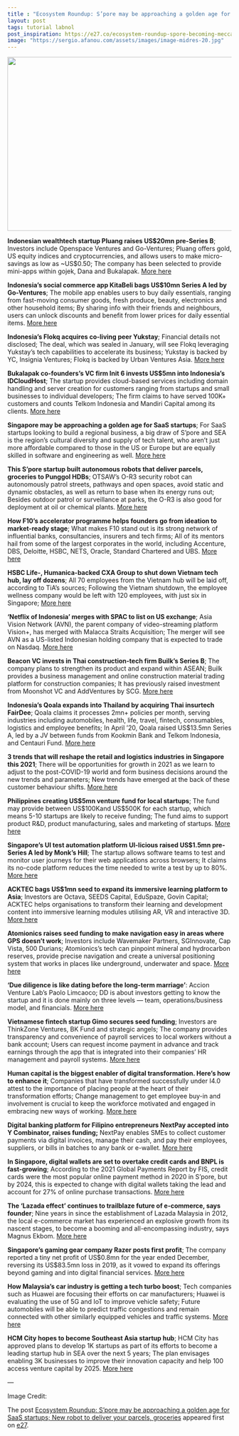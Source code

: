 ```yaml
---
title : "Ecosystem Roundup: S’pore may be approaching a golden age for SaaS startups; New robot to deliver your parcels, groceries"
layout: post
tags: tutorial labnol
post_inspiration: https://e27.co/ecosystem-roundup-spore-becoming-mecca-for-saas-startups-new-robot-to-deliver-your-parcels-groceries-20210325/
image: "https://sergio.afanou.com/assets/images/image-midres-20.jpg"
---
```


<img loading="lazy" class="aligncenter size-full wp-image-411001" src="https://e27.co/wp-content/uploads/2021/03/OTSAW_robot_1.png" alt="" width="690" height="390" />
<p><strong>Indonesian wealthtech startup Pluang raises US$20mn pre-Series B</strong>; Investors include Openspace Ventures and Go-Ventures; Pluang offers gold, US equity indices and cryptocurrencies, and allows users to make micro-savings as low as ~US$0.50; The company has been selected to provide mini-apps within gojek, Dana and Bukalapak. <a rel="follow" href="https://e27.co/pluang-rakes-in-us20m-pre-series-b-to-provide-easy-access-to-micro-savings-micro-investment-products-in-indonesia-20210322/">More here</a></p>
<p><strong>Indonesia&#8217;s social commerce app KitaBeli bags US$10mn Series A led by Go-Ventures</strong>; The mobile app enables users to buy daily essentials, ranging from fast-moving consumer goods, fresh produce, beauty, electronics and other household items; By sharing info with their friends and neighbours, users can unlock discounts and benefit from lower prices for daily essential items. <a rel="follow" href="https://e27.co/kitabeli-us10m-go-ventures-group-buying-app-indonesia-20210324/">More here</a></p>
<p><strong>Indonesia&#8217;s Flokq acquires co-living peer Yukstay</strong>; Financial details not disclosed; The deal, which was sealed in January, will see Flokq leveraging Yukstay&#8217;s tech capabilities to accelerate its business; Yukstay is backed by YC, Insignia Ventures; Flokq is backed by Urban Ventures Asia. <a rel="follow" href="https://www.dealstreetasia.com/stories/indonesia-flokq-yukstay-233352/">More here</a></p>
<p><strong>Bukalapak co-founders&#8217;s VC firm Init 6 invests US$5mn into Indonesia&#8217;s IDCloudHost</strong>; The startup provides cloud-based services including domain handling and server creation for customers ranging from startups and small businesses to individual developers; The firm claims to have served 100K+ customers and counts Telkom Indonesia and Mandiri Capital among its clients. <a rel="follow" href="https://e27.co/bukalapak-co-founders-invest-us5m-into-indonesian-cloud-service-provider-idcloudhost-20210323/">More here</a></p>
<p><strong>Singapore may be approaching a golden age for SaaS startups</strong>; For SaaS startups looking to build a regional business, a big draw of S&#8217;pore and SEA is the region&#8217;s cultural diversity and supply of tech talent, who aren’t just more affordable compared to those in the US or Europe but are equally skilled in software and engineering as well. <a rel="follow" href="https://www.techinasia.com/singapore-approaching-golden-age-saas-startups">More here</a></p>
<p><strong>This S’pore startup built autonomous robots that deliver parcels, groceries to Punggol HDBs</strong>; OTSAW&#8217;s O-R3 security robot can autonomously patrol streets, pathways and open spaces, avoid static and dynamic obstacles, as well as return to base when its energy runs out; Besides outdoor patrol or surveillance at parks, the O-R3 is also good for deployment at oil or chemical plants. <a rel="follow" href="https://vulcanpost.com/738850/otsaw-autonomous-delivery-robots-singapore/">More here</a></p>
<p><strong>How F10&#8217;s accelerator programme helps founders go from ideation to market-ready stage</strong>; What makes F10 stand out is its strong network of influential banks, consultancies, insurers and tech firms; All of its mentors hail from some of the largest corporates in the world, including Accenture, DBS, Deloitte, HSBC, NETS, Oracle, Standard Chartered and UBS. <a rel="follow" href="https://e27.co/behind-the-scenes-how-f10s-accelerator-programme-helps-founders-go-from-ideation-to-market-ready-stage-20210324/">More here</a></p>
<p><strong>HSBC Life-, Humanica-backed CXA Group to shut down Vietnam tech hub, lay off dozens</strong>; All 70 employees from the Vietnam hub will be laid off, according to TiA&#8217;s sources; Following the Vietnam shutdown, the employee wellness company would be left with 120 employees, with just six in Singapore; <a rel="follow" href="https://www.techinasia.com/cxa-group-to-shut-down-its-tech-hub-in-vietnam-by-april">More here</a></p>
<p><strong>&#8216;Netflix of Indonesia&#8217; merges with SPAC to list on US exchange</strong>; Asia Vision Network (AVN), the parent company of video-streaming platform Vision+, has merged with Malacca Straits Acquisition; The merger will see AVN as a US-listed Indonesian holding company that is expected to trade on Nasdaq. <a rel="follow" href="https://www.techinasia.com/netflix-indonesia-merges-spac-list-exchange">More here</a></p>
<p><strong>Beacon VC invests in Thai construction-tech firm Builk’s Series B</strong>; The company plans to strengthen its product and expand within ASEAN; Builk provides a business management and online construction material trading platform for construction companies; It has previously raised investment from Moonshot VC and AddVentures by SCG. <a rel="follow" href="https://e27.co/beacon-vc-joins-construction-tech-firm-builks-series-b-round-to-help-it-with-asean-expansion-20210324/">More here</a></p>
<p><strong>Indonesia&#8217;s Qoala expands into Thailand by acquiring Thai insurtech FairDee</strong>; Qoala claims it processes 2mn+ policies per month, serving industries including automobiles, health, life, travel, fintech, consumables, logistics and employee benefits; In April &#8217;20, Qoala raised US$13.5mn Series A, led by a JV between funds from Kookmin Bank and Telkom Indonesia, and Centauri Fund. <a rel="follow" href="https://e27.co/qoala-expands-into-thailand-by-acquiring-local-insurtech-platform-fairdee-20210324/">More here</a></p>
<p><strong>3 trends that will reshape the retail and logistics industries in Singapore this 2021</strong>; There will be opportunities for growth in 2021 as we learn to adjust to the post-COVID-19 world and form business decisions around the new trends and parameters; New trends have emerged at the back of these customer behaviour shifts. <a rel="follow" href="https://e27.co/3-trends-that-will-reshape-the-retail-and-logistics-industries-in-singapore-this-2021-20210323/">More here</a></p>
<p><strong>Philippines creating US$5mn venture fund for local startups</strong>; The fund may provide between US$100Kand US$500K for each startup, which means 5-10 startups are likely to receive funding; The fund aims to support product R&amp;D, product manufacturing, sales and marketing of startups. <a rel="follow" href="https://e27.co/philippines-creating-a-us5m-venture-fund-for-local-startups-20210323/">More here</a></p>
<p><strong>Singapore&#8217;s UI test automation platform UI-licious raised US$1.5mn pre-Series A led by Monk&#8217;s Hill</strong>; The startup allows software teams to test and monitor user journeys for their web applications across browsers; It claims its no-code platform reduces the time needed to write a test by up to 80%. <a rel="follow" href="https://e27.co/ui-licious-bags-us1-5m-pre-series-a-to-expand-ui-test-automation-platform-20210324/">More here</a></p>
<p><strong>ACKTEC bags US$1mn seed to expand its immersive learning platform to Asia</strong>; Investors are Octava, SEEDS Capital, EduSpaze, Govin Capital; ACKTEC helps organisations to transform their learning and development content into immersive learning modules utilising AR, VR and interactive 3D. <a rel="follow" href="https://e27.co/acktec-bags-us1m-seed-to-expand-its-immersive-learning-platform-to-asia-20210322/">More here</a></p>
<p><strong>Atomionics raises seed funding to make navigation easy in areas where GPS doesn’t work</strong>; Investors include Wavemaker Partners, SGInnovate, Cap Vista, 500 Durians; Atomionics&#8217;s tech can pinpoint mineral and hydrocarbon reserves, provide precise navigation and create a universal positioning system that works in places like underground, underwater and space. <a rel="follow" href="https://e27.co/atomionics-raises-seed-funding-to-make-navigation-easy-in-areas-where-gps-doesnt-work-20210323/">More here</a></p>
<p><strong>‘Due diligence is like dating before the long-term marriage’</strong>: Accion Venture Lab’s Paolo Limcaoco; DD is about investors getting to know the startup and it is done mainly on three levels &#8212; team, operations/business model, and financials. <a rel="follow" href="https://e27.co/due-diligence-is-like-dating-before-the-long-term-marriage-accion-venture-labs-paolo-limcaoco-20210323/">More here</a></p>
<p><strong>Vietnamese fintech startup Gimo secures seed funding</strong>; Investors are ThinkZone Ventures, BK Fund and strategic angels; The company provides transparency and convenience of payroll services to local workers without a bank account; Users can request income payment in advance and track earnings through the app that is integrated into their companies&#8217; HR management and payroll systems. <a rel="follow" href="https://e27.co/gimo-secures-seed-funding-for-vietnams-underbanked-workers-20210323/">More here</a></p>
<p><strong>Human capital is the biggest enabler of digital transformation. Here’s how to enhance it</strong>; Companies that have transformed successfully under I4.0 attest to the importance of placing people at the heart of their transformation efforts; Change management to get employee buy-in and involvement is crucial to keep the workforce motivated and engaged in embracing new ways of working. <a rel="follow" href="https://e27.co/human-capital-is-the-biggest-enabler-of-digital-transformation-heres-how-to-enhance-it-20210322/">More here</a></p>
<p><strong>Digital banking platform for Filipino entrepreneurs NextPay accepted into Y Combinator, raises funding;</strong> NextPay enables SMEs to collect customer payments via digital invoices, manage their cash, and pay their employees, suppliers, or bills in batches to any bank or e-wallet. <a rel="follow" href="https://e27.co/digital-banking-platform-for-filipino-entrepreneurs-nextpay-accepted-into-y-combinator-raises-funding-20210322/">More here</a></p>
<p><strong>In Singapore, digital wallets are set to overtake credit cards and BNPL is fast-growing</strong>; According to the 2021 Global Payments Report by FIS, credit cards were the most popular online payment method in 2020 in S&#8217;pore, but by 2024, this is expected to change with digital wallets taking the lead and account for 27% of online purchase transactions. <a rel="follow" href="https://fintechnews.sg/49762/mobilepayments/digital-wallet-bnpl-payments/">More here</a></p>
<p><strong>The ‘Lazada effect’ continues to trailblaze future of e-commerce, says founder</strong>; Nine years in since the establishment of Lazada Malaysia in 2012, the local e-commerce market has experienced an explosive growth from its nascent stages, to become a booming and all-encompassing industry, says Magnus Ekbom. <a rel="follow" href="https://www.malaymail.com/news/money/2021/03/24/lazada-founder-the-lazada-effect-continues-to-trailblaze-future-of-ecommerc/1960674">More here</a></p>
<p><strong>Singapore&#8217;s gaming gear company Razer posts first profit</strong>; The company reported a tiny net profit of US$0.8mn for the year ended December, reversing its US$83.5mn loss in 2019, as it vowed to expand its offerings beyond gaming and into digital financial services. <a rel="follow" href="https://asia.nikkei.com/Business/Technology/Singapore-s-gaming-gear-company-Razer-posts-first-profit">More here</a></p>
<p><strong>How Malaysia’s car industry is getting a tech turbo boost</strong>; Tech companies such as Huawei are focusing their efforts on car manufacturers; Huawei is evaluating the use of 5G and IoT to improve vehicle safety; Future automobiles will be able to predict traffic congestions and remain connected with other similarly equipped vehicles and traffic systems. <a rel="follow" href="https://govinsider.asia/digital-economy/how-malaysias-car-industry-is-getting-a-tech-turbo-boost/">More here</a></p>
<p><strong>HCM City hopes to become Southeast Asia startup hub</strong>; HCM City has approved plans to develop 1K startups as part of its efforts to become a leading startup hub in SEA over the next 5 years; The plan envisages enabling 3K businesses to improve their innovation capacity and help 100 access venture capital by 2025. <a rel="follow" href="https://vietnamnews.vn/economy/910135/hcm-city-hopes-to-become-southeast-asia-start-up-hub.html">More here</a></p>
<p>&#8212;</p>
<p>Image Credit:</p>
<p>The post <a rel="nofollow" href="https://e27.co/ecosystem-roundup-spore-becoming-mecca-for-saas-startups-new-robot-to-deliver-your-parcels-groceries-20210325/">Ecosystem Roundup: S&#8217;pore may be approaching a golden age for SaaS startups; New robot to deliver your parcels, groceries</a> appeared first on <a rel="nofollow" href="https://e27.co">e27</a>.</p>
